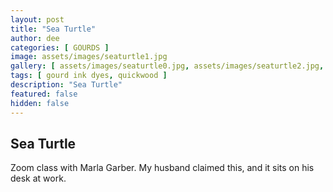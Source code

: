 ```yaml
---
layout: post
title: "Sea Turtle"
author: dee
categories: [ GOURDS ]
image: assets/images/seaturtle1.jpg
gallery: [ assets/images/seaturtle0.jpg, assets/images/seaturtle2.jpg, assets/images/seaturtle3.jpg ]
tags: [ gourd ink dyes, quickwood ]
description: "Sea Turtle"
featured: false
hidden: false
---
```


## Sea Turtle

Zoom class with Marla Garber.
My husband claimed this, and it sits on his desk at work.
